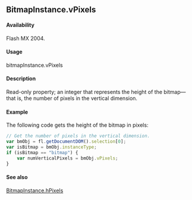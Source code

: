## BitmapInstance.vPixels

#### Availability

Flash MX 2004.

#### Usage

bitmapInstance.vPixels

#### Description

Read-only property; an integer that represents the height of the bitmap—that is, the number of pixels in the vertical dimension.

#### Example

The following code gets the height of the bitmap in pixels:

```javascript
// Get the number of pixels in the vertical dimension.
var bmObj = fl.getDocumentDOM().selection[0];
var isBitmap = bmObj.instanceType;
if (isBitmap == "bitmap") {
    var numVerticalPixels = bmObj.vPixels;
}
```

#### See also

[BitmapInstance.hPixels](../BitmapInstance_object/BitmapInstance1.md)
